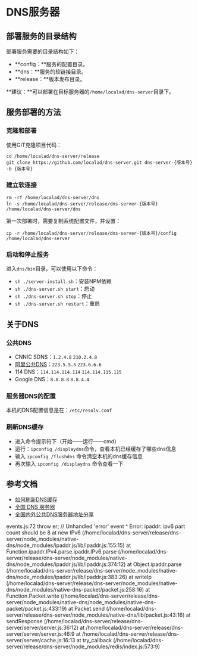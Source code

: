 # DNS服务器 #

## 部署服务的目录结构 ##

部署服务需要的目录结构如下：

- **config：**服务的配置目录。
- **dns：**服务的软链接目录。
- **release：**版本发布目录。

**建议：**可以部署在目标服务器的`/home/localad/dns-server`目录下。

## 服务部署的方法 ##

### 克隆和部署 ###

使用GIT克隆项目代码：

	cd /home/localad/dns-server/release
	git clone https://github.com/localad/dns-server.git dns-server-{版本号} -b {版本号}

### 建立软连接 ###

	rm -rf /home/localad/dns-server/dns
	ln -s /home/localad/dns-server/release/dns-server-{版本号} /home/localad/dns-server/dns

第一次部署时，需要复制系统配置文件，并设置：

	cp -r /home/localad/dns-server/release/dns-server-{版本号}/config /home/localad/dns-server

### 启动和停止服务 ###

进入`dns/bin`目录，可以使用以下命令：

- `sh ./server-install.sh`：安装NPM依赖
- `sh ./dns-server.sh start`：启动
- `sh ./dns-server.sh stop`：停止
- `sh ./dns-server.sh restart`：重启

## 关于DNS ##

### 公共DNS ###

- CNNIC SDNS：`1.2.4.8` `210.2.4.8`
- [阿里公共DNS](http://www.alidns.com/)：`223.5.5.5` `223.6.6.6`
- 114 DNS：`114.114.114.114` `114.114.115.115`
- Google DNS：`8.8.8.8` `8.8.4.4`

### 服务器DNS的配置 ###

本机的DNS配置信息是在：`/etc/resolv.conf`

### 刷新DNS缓存 ###

- 进入命令提示符下（开始——运行——cmd）
- 运行：`ipconfig /displaydns`命令，查看本机已经缓存了哪些dns信息
- 输入 `ipconfig /flushdns` 命令清空本机的dns缓存信息
- 再次输入 `ipconfig /displaydns` 命令查看一下

## 参考文档 ##

- [如何刷新DNS缓存](http://blog.csdn.net/zhongguoren666/article/details/7597675)
- [全国 DNS 服务器](http://www.ip.cn/dns.html)
- [全国内外公共DNS服务器地址分享](http://www.orsoon.com/news/pcnews/15733.html)

events.js:72
        throw er; // Unhandled 'error' event
              ^
Error: ipaddr: ipv6 part count should be 8
    at new IPv6 (/home/localad/dns-server/release/dns-server/node_modules/native-dns/node_modules/ipaddr.js/lib/ipaddr.js:155:15)
    at Function.ipaddr.IPv4.parse.ipaddr.IPv6.parse (/home/localad/dns-server/release/dns-server/node_modules/native-dns/node_modules/ipaddr.js/lib/ipaddr.js:374:12)
    at Object.ipaddr.parse (/home/localad/dns-server/release/dns-server/node_modules/native-dns/node_modules/ipaddr.js/lib/ipaddr.js:383:26)
    at writeIp (/home/localad/dns-server/release/dns-server/node_modules/native-dns/node_modules/native-dns-packet/packet.js:258:16)
    at Function.Packet.write (/home/localad/dns-server/release/dns-server/node_modules/native-dns/node_modules/native-dns-packet/packet.js:433:19)
    at Packet.send (/home/localad/dns-server/release/dns-server/node_modules/native-dns/lib/packet.js:43:16)
    at sendResponse (/home/localad/dns-server/release/dns-server/server/server.js:36:12)
    at /home/localad/dns-server/release/dns-server/server/server.js:46:9
    at /home/localad/dns-server/release/dns-server/server/cache.js:16:13
    at try_callback (/home/localad/dns-server/release/dns-server/node_modules/redis/index.js:573:9)
